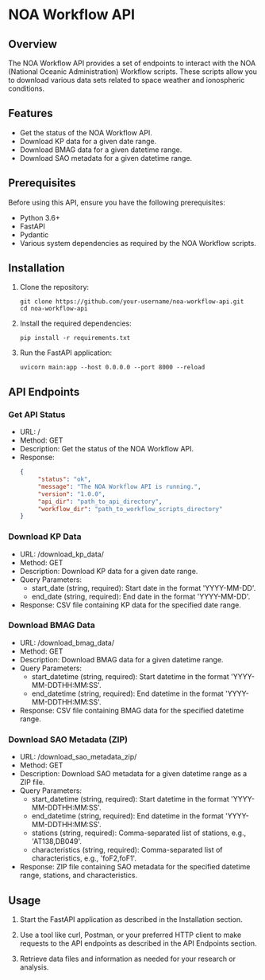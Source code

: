 # NOA Workflow API

## Overview

The NOA Workflow API provides a set of endpoints to interact with the NOA (National Oceanic Administration) Workflow scripts. These scripts allow you to download various data sets related to space weather and ionospheric conditions.

## Features

- Get the status of the NOA Workflow API.
- Download KP data for a given date range.
- Download BMAG data for a given datetime range.
- Download SAO metadata for a given datetime range.

## Prerequisites

Before using this API, ensure you have the following prerequisites:

- Python 3.6+
- FastAPI
- Pydantic
- Various system dependencies as required by the NOA Workflow scripts.

## Installation

1. Clone the repository:
     ```shell
     git clone https://github.com/your-username/noa-workflow-api.git
     cd noa-workflow-api
     ```

2. Install the required dependencies:
     ```shell
     pip install -r requirements.txt
     ```

3. Run the FastAPI application:
     ```shell
     uvicorn main:app --host 0.0.0.0 --port 8000 --reload
     ```

## API Endpoints

### Get API Status

- URL: /
- Method: GET
- Description: Get the status of the NOA Workflow API.
- Response:
    ```json
    {
         "status": "ok",
         "message": "The NOA Workflow API is running.",
         "version": "1.0.0",
         "api_dir": "path_to_api_directory",
         "workflow_dir": "path_to_workflow_scripts_directory"
    }
    ```

### Download KP Data

- URL: /download_kp_data/
- Method: GET
- Description: Download KP data for a given date range.
- Query Parameters:
    - start_date (string, required): Start date in the format 'YYYY-MM-DD'.
    - end_date (string, required): End date in the format 'YYYY-MM-DD'.
- Response: CSV file containing KP data for the specified date range.

### Download BMAG Data

- URL: /download_bmag_data/
- Method: GET
- Description: Download BMAG data for a given datetime range.
- Query Parameters:
    - start_datetime (string, required): Start datetime in the format 'YYYY-MM-DDTHH:MM:SS'.
    - end_datetime (string, required): End datetime in the format 'YYYY-MM-DDTHH:MM:SS'.
- Response: CSV file containing BMAG data for the specified datetime range.

### Download SAO Metadata (ZIP)

- URL: /download_sao_metadata_zip/
- Method: GET
- Description: Download SAO metadata for a given datetime range as a ZIP file.
- Query Parameters:
    - start_datetime (string, required): Start datetime in the format 'YYYY-MM-DDTHH:MM:SS'.
    - end_datetime (string, required): End datetime in the format 'YYYY-MM-DDTHH:MM:SS'.
    - stations (string, required): Comma-separated list of stations, e.g., 'AT138,DB049'.
    - characteristics (string, required): Comma-separated list of characteristics, e.g., 'foF2,foF1'.
- Response: ZIP file containing SAO metadata for the specified datetime range, stations, and characteristics.

## Usage

1. Start the FastAPI application as described in the Installation section.

2. Use a tool like curl, Postman, or your preferred HTTP client to make requests to the API endpoints as described in the API Endpoints section.

3. Retrieve data files and information as needed for your research or analysis.
